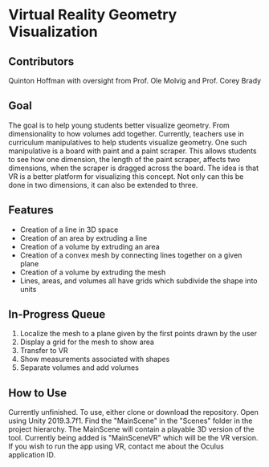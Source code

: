 # Virtual Reality Geometry Visualization

## Contributors
Quinton Hoffman with oversight from Prof. Ole Molvig and Prof. Corey Brady

## Goal
The goal is to help young students better visualize geometry. From dimensionality to how volumes add together. Currently, teachers use in curriculum manipulatives to help students visualize geometry. One such manipulative is a board with paint and a paint scraper. This allows students to see how one dimension, the length of the paint scraper, affects two dimensions, when the scraper is dragged across the board. The idea is that VR is a better platform for visualizing this concept. Not only can this be done in two dimensions, it can also be extended to three.

## Features
- Creation of a line in 3D space
- Creation of an area by extruding a line
- Creation of a volume by extruding an area
- Creation of a convex mesh by connecting lines together on a given plane
- Creation of a volume by extruding the mesh
- Lines, areas, and volumes all have grids which subdivide the shape into units

## In-Progress Queue
1. Localize the mesh to a plane given by the first points drawn by the user
2. Display a grid for the mesh to show area
3. Transfer to VR
4. Show measurements associated with shapes
5. Separate volumes and add volumes

## How to Use
Currently unfinished. To use, either clone or download the repository. Open using Unity 2019.3.7f1. Find the "MainScene" in the "Scenes" folder in the project hierarchy. The MainScene will contain a playable 3D version of the tool. Currently being added is "MainSceneVR" which will be the VR version. If you wish to run the app using VR, contact me about the Oculus application ID.
